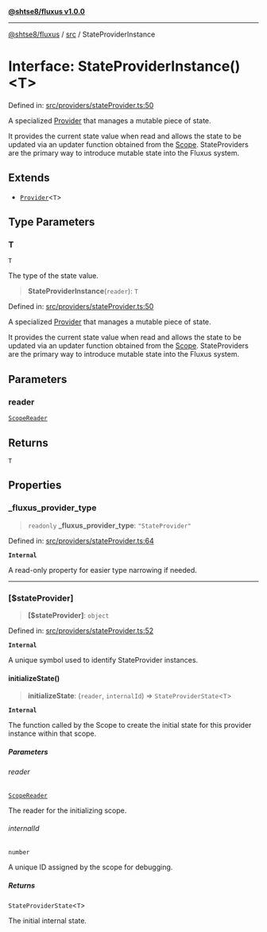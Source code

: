 [**@shtse8/fluxus v1.0.0**](../../README.md)

---

[@shtse8/fluxus](../../README.md) / [src](../README.md) / StateProviderInstance

# Interface: StateProviderInstance()\<T\>

Defined in: [src/providers/stateProvider.ts:50](https://github.com/shtse8/fluxus/blob/4924e60e87ca8856c0bf61d7c46469f55d63d7b6/src/providers/stateProvider.ts#L50)

A specialized [Provider](../type-aliases/Provider.md) that manages a mutable piece of state.

It provides the current state value when read and allows the state to be
updated via an updater function obtained from the [Scope](../classes/Scope.md).
StateProviders are the primary way to introduce mutable state into the Fluxus system.

## Extends

- [`Provider`](../type-aliases/Provider.md)\<`T`\>

## Type Parameters

### T

`T`

The type of the state value.

> **StateProviderInstance**(`reader`): `T`

Defined in: [src/providers/stateProvider.ts:50](https://github.com/shtse8/fluxus/blob/4924e60e87ca8856c0bf61d7c46469f55d63d7b6/src/providers/stateProvider.ts#L50)

A specialized [Provider](../type-aliases/Provider.md) that manages a mutable piece of state.

It provides the current state value when read and allows the state to be
updated via an updater function obtained from the [Scope](../classes/Scope.md).
StateProviders are the primary way to introduce mutable state into the Fluxus system.

## Parameters

### reader

[`ScopeReader`](ScopeReader.md)

## Returns

`T`

## Properties

### \_fluxus_provider_type

> `readonly` **\_fluxus_provider_type**: `"StateProvider"`

Defined in: [src/providers/stateProvider.ts:64](https://github.com/shtse8/fluxus/blob/4924e60e87ca8856c0bf61d7c46469f55d63d7b6/src/providers/stateProvider.ts#L64)

**`Internal`**

A read-only property for easier type narrowing if needed.

---

### \[$stateProvider\]

> **\[$stateProvider\]**: `object`

Defined in: [src/providers/stateProvider.ts:52](https://github.com/shtse8/fluxus/blob/4924e60e87ca8856c0bf61d7c46469f55d63d7b6/src/providers/stateProvider.ts#L52)

**`Internal`**

A unique symbol used to identify StateProvider instances.

#### initializeState()

> **initializeState**: (`reader`, `internalId`) => `StateProviderState`\<`T`\>

**`Internal`**

The function called by the Scope to create the initial state
for this provider instance within that scope.

##### Parameters

###### reader

[`ScopeReader`](ScopeReader.md)

The reader for the initializing scope.

###### internalId

`number`

A unique ID assigned by the scope for debugging.

##### Returns

`StateProviderState`\<`T`\>

The initial internal state.
